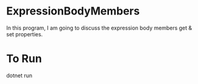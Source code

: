 # ExpressionBodyMembers
In this program, I am going to discuss the expression body members get &amp; set properties.

# To Run
dotnet run
